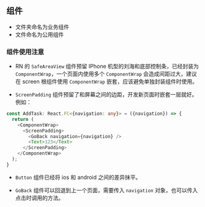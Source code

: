 ## 组件

- 文件夹命名为业务组件
- 文件命名为公用组件

### 组件使用注意

- RN 的 `SafeAreaView` 组件预留 IPhone 机型的刘海和底部控制条，已经封装为 `ComponentWrap`，一个页面内使用多个 `ComponentWrap` 会造成间距过大，建议在 screen 根组件使用 `ComponentWrap` 嵌套，应该避免单独封装组件时使用。

- `ScreenPadding` 组件预留了和屏幕之间的边距，开发新页面时嵌套一层就好。
例如：
```typescript
const AddTask: React.FC<{navigation: any}> = ({navigation}) => {
  return (
    <ComponentWrap>
      <ScreenPadding>
        <GoBack navigation={navigation} />
        <Text>123</Text>
      </ScreenPadding>
    </ComponentWrap>
  );
}
```

- `Button` 组件已经将 ios 和 android 之间的差异抹平。

- `GoBack` 组件可以回退到上一个页面，需要传入 `navigation` 对象，也可以传入点击时调用的方法。
